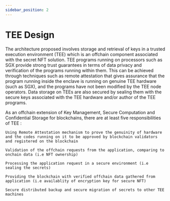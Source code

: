 ```yaml
---
sidebar_position: 2
---
```


# TEE Design

The architecture proposed involves storage and retrieval of keys in a trusted execution environment (TEE) which is an offchain component associated with the secret NFT solution. TEE programs running on processors such as SGX provide strong trust guarantees in terms of data privacy and verification of the programs running within them. This can be achieved through techniques such as remote attestation that gives assurance that the program running inside the enclave is running on genuine TEE hardware (such as SGX), and the programs have not been modified by the TEE node operators. Data storage on TEEs are also secured by sealing them with the secure keys associated with the TEE hardware and/or author of the TEE programs.

As an offchain extension of Key Management, Secure Computation and Confidential Storage for blockchains, there are at least five responsibilities of TEE :

    Using Remote Attestation mechanism to prove the genuinity of hardware and the codes running on it to be approved by blockchain validators and registered on the blockchain

    Validation of the offchain requests from the application, comparing to onchain data (i.e NFT ownership)

    Processing the application request in a secure environment (i.e sealing the secrets)

    Providing the blockchain with verified offchain data gathered from application (i.e availablity of encryption key for secure NFT)

    Secure distributed backup and secure migration of secrets to other TEE machines
